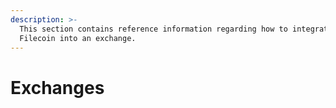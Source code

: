 ```yaml
---
description: >-
  This section contains reference information regarding how to integrate
  Filecoin into an exchange.
---
```


# Exchanges

